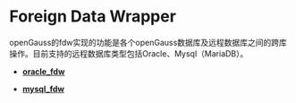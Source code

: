 # Foreign Data Wrapper<a name="ZH-CN_TOPIC_0245374862"></a>
openGauss的fdw实现的功能是各个openGauss数据库及远程数据库之间的跨库操作。目前支持的远程数据库类型包括Oracle、Mysql（MariaDB）。

-   **[oracle_fdw](oracle_fdw.md)**  

-   **[mysql_fdw](mysql_fdw.md)**  


